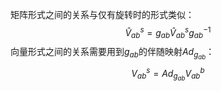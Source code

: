 矩阵形式之间的关系与仅有旋转时的形式类似：
$$\hat V^s_{ab}=g_{ab} \hat V^s_{ab} g^{-1}_{ab}$$
向量形式之间的关系需要用到$g_{ab}$的伴随映射$Ad_{g_{ab}}$：
$$V^s_{ab}=Ad_{g_{ab}}V^b_{ab}$$